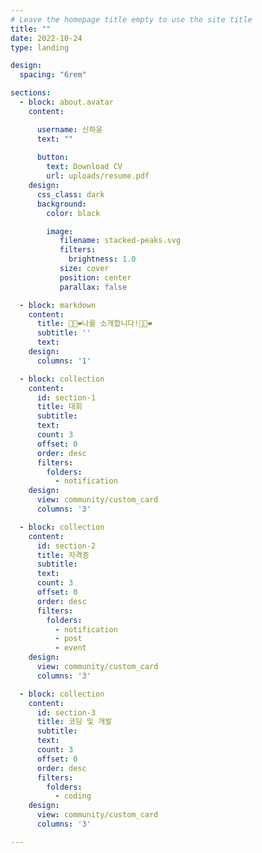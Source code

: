 ```yaml
---
# Leave the homepage title empty to use the site title
title: ""
date: 2022-10-24
type: landing

design:
  spacing: "6rem"

sections:
  - block: about.avatar
    content:

      username: 신하윤
      text: ""
      
      button:
        text: Download CV
        url: uploads/resume.pdf
    design:
      css_class: dark
      background:
        color: black

        image:
           filename: stacked-peaks.svg
           filters:
             brightness: 1.0
           size: cover
           position: center
           parallax: false

  - block: markdown
    content:
      title: 🐇💖❤나를 소개합니다!🐇💖❤
      subtitle: ''
      text: 
    design:
      columns: '1'

  - block: collection
    content:
      id: section-1
      title: 대회
      subtitle:
      text:
      count: 3
      offset: 0
      order: desc
      filters:
        folders:
          - notification
    design:
      view: community/custom_card
      columns: '3'

  - block: collection
    content:
      id: section-2
      title: 자격증
      subtitle:
      text:
      count: 3
      offset: 0
      order: desc
      filters:
        folders:
          - notification
          - post
          - event
    design:
      view: community/custom_card
      columns: '3'

  - block: collection
    content:
      id: section-3
      title: 코딩 및 개발
      subtitle:
      text:
      count: 3
      offset: 0
      order: desc
      filters:
        folders:
          - coding
    design:
      view: community/custom_card
      columns: '3'

---
```

